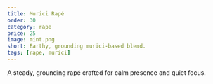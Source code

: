 ```yaml
---
title: Murici Rapé
order: 30
category: rape
price: 25
image: mint.png
short: Earthy, grounding murici-based blend.
tags: [rape, murici]
---
```


A steady, grounding rapé crafted for calm presence and quiet focus.
